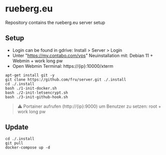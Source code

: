 # rueberg.eu 

Repository contains the rueberg.eu server setup

## Setup
- Login can be found in gdrive: Install > Server > Login
- Unter "https://my.contabo.com/vps" Neuinstallation mit: Debian 11 + Webmin + work long pw
- Open Webmin Terminal: https://{ip}:10000/xterm
```
apt-get install git -y
git clone https://github.com/fru/server.git ./.install
cd ./.install
bash ./1-init-docker.sh
bash ./2-init-letsencrypt.sh
bash ./3-init-github-hook.sh
```
> :warning: Portainer aufrufen (http://{ip}:9000) um Benutzer zu setzen: root + work long pw

## Update
```
cd ./.install
git pull
docker-compose up -d
```
